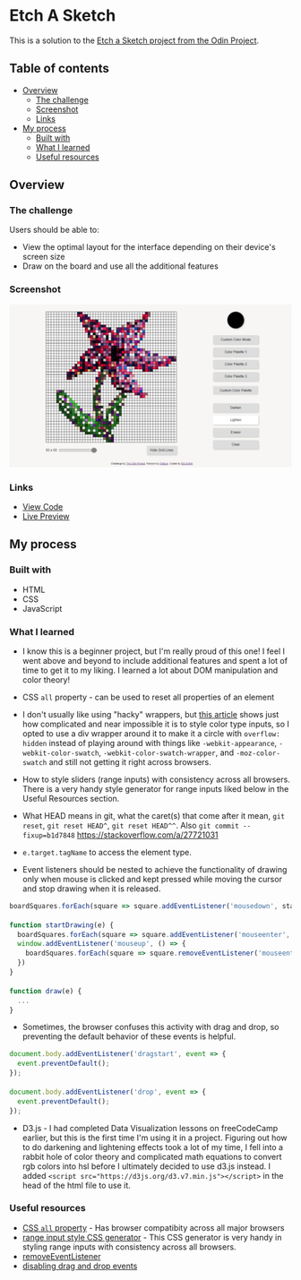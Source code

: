 # Etch A Sketch

This is a solution to the [Etch a Sketch project from the Odin Project](https://www.theodinproject.com/lessons/foundations-etch-a-sketch). 

## Table of contents

- [Overview](#overview)
  - [The challenge](#the-challenge)
  - [Screenshot](#screenshot)
  - [Links](#links)
- [My process](#my-process)
  - [Built with](#built-with)
  - [What I learned](#what-i-learned)
  - [Useful resources](#useful-resources)

## Overview

### The challenge

Users should be able to:

- View the optimal layout for the interface depending on their device's screen size
- Draw on the board and use all the additional features

### Screenshot

![](./screenshot.jpeg)

### Links

- [View Code](https://github.com/elizerdim/etch-a-sketch)
- [Live Preview](https://elizerdim.github.io/etch-a-sketch/)

## My process

### Built with

- HTML
- CSS
- JavaScript

### What I learned

- I know this is a beginner project, but I'm really proud of this one! I feel I went above and beyond to include additional features and spent a lot of time to get it to my liking. I learned a lot about DOM manipulation and color theory!

- CSS ```all``` property - can be used to reset all properties of an element

- I don't usually like using "hacky" wrappers, but [this article](https://css-tricks.com/color-inputs-a-deep-dive-into-cross-browser-differences/) shows just how complicated and near impossible it is to style color type inputs, so I opted to use a div wrapper around it to make it a circle with ```overflow: hidden``` instead of playing around with things like ```-webkit-appearance```, ```-webkit-color-swatch```, ```-webkit-color-swatch-wrapper```, and ```-moz-color-swatch``` and still not getting it right across browsers.

- How to style sliders (range inputs) with consistency across all browsers. There is a very handy style generator for range inputs liked below in the Useful Resources section.

- What HEAD means in git, what the caret(s) that come after it mean, ```git reset```, ```git reset HEAD^```, ```git reset HEAD^^```. Also ```git commit --fixup=b1d7848``` https://stackoverflow.com/a/27721031

- ```e.target.tagName``` to access the element type.

- Event listeners should be nested to achieve the functionality of drawing only when mouse is clicked and kept pressed while moving the cursor and stop drawing when it is released.

```js
boardSquares.forEach(square => square.addEventListener('mousedown', startDrawing));

function startDrawing(e) {
  boardSquares.forEach(square => square.addEventListener('mouseenter', draw));
  window.addEventListener('mouseup', () => {
    boardSquares.forEach(square => square.removeEventListener('mouseenter', draw))
  })
}

function draw(e) {
  ...
}
```

- Sometimes, the browser confuses this activity with drag and drop, so preventing the default behavior of these events is helpful.

```js
document.body.addEventListener('dragstart', event => {
  event.preventDefault();
});

document.body.addEventListener('drop', event => {
  event.preventDefault();
});
```

- D3.js - I had completed Data Visualization lessons on freeCodeCamp earlier, but this is the first time I'm using it in a project. Figuring out how to do darkening and lightening effects took a lot of my time, I fell into a rabbit hole of color theory and complicated math equations to convert rgb colors into hsl before I ultimately decided to use d3.js instead. I added ```<script src="https://d3js.org/d3.v7.min.js"></script>``` in the head of the html file to use it.

### Useful resources

- [CSS ```all``` property](https://developer.mozilla.org/en-US/docs/Web/CSS/all) - Has browser compatibity across all major browsers
- [range input style CSS generator](https://range-input-css.netlify.app/) - This CSS generator is very handy in styling range inputs with consistency across all browsers.
- [removeEventListener](https://www.reddit.com/r/learnjavascript/comments/101i2ca/comment/j2nq9sx/?utm_source=share&utm_medium=web3x&utm_name=web3xcss&utm_term=1&utm_content=share_button)
- [disabling drag and drop events](https://bobbyhadz.com/blog/disable-drag-and-drop-in-javascript#disabling-drag-and-drop-for-all-elements-in-the-document)